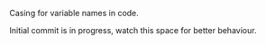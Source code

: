 Casing for variable names in code.

Initial commit is in progress, watch this space for better behaviour.